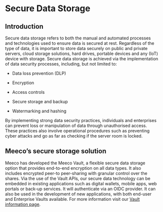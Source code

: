 # Secure Data Storage

## Introduction
Secure data storage refers to both the manual and automated processes and technologies used to ensure data is secured at rest. Regardless of the type of data, it is important to store data securely on public and private servers, cloud storage solutions, hard drives, portable devices and any (IoT) device with storage. Secure data storage is achieved via the implementation of data security processes, including, but not limited to:

* Data loss prevention (DLP)

* Encryption

* Access controls

* Secure storage and backup

* Watermarking and hashing

By implementing strong data security practices, individuals and enterprises can prevent loss or manipulation of data through unauthorised access. These practices also involve operational procedures such as preventing cyber attacks and go as far as checking if the server room is locked.

## Meeco’s secure storage solution
Meeco has developed the Meeco Vault, a flexible secure data storage option that provides end-to-end encryption on all data types. It also includes encrypted peer-to peer-sharing with granular control over the shares. Via the use of the Vault APIs, our secure data technology can be embedded in existing applications such as digital wallets, mobile apps, web portals or back-up services. It will authenticate via an OIDC provider. It can also be used in the development of new applications, with both end-user and Enterprise Vaults available. For more information visit our [Vault information page](Vault-information-page.md).
